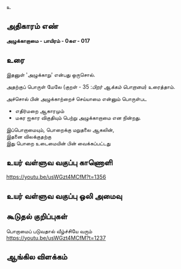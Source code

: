 உ


## அதிகாரம் எண்

**அழுக்காறாமை - பாயிரம் - 0கஎ - 017**

## உரை

இதனுள் 'அழுக்காறு' என்பது ஒருசொல்.

அதற்குப் பொருள் மேலே (குறள் - 35 :_பிறர் ஆக்கம் பொறாமை_) உரைத்தாம்.  

அச்சொல் பின் அழுக்காற்றைச் செய்யாமை என்னும் பொருள்பட  
* எதிர்மறை ஆகாரமும்  
* மகர ஐகார விகுதியும் பெற்று அழுக்காறாமை என நின்றது.  

இப்பொறாமையும், பொறைக்கு மறுதலை ஆகலின்,  
இதனை விலக்குதற்கு   
இது பொறை உடைமையின் பின் வைக்கப்பட்டது


## உயர் வள்ளுவ வகுப்பு காணொளி

https://youtu.be/usWGzt4MCfM?t=1356

## உயர் வள்ளுவ வகுப்பு ஒலி அமைவு 


## கூடுதல் குறிப்புகள்

பொறாமைப் படுவதால் வீழ்ச்சியே வரும்  
https://youtu.be/usWGzt4MCfM?t=1237

## ஆங்கில விளக்கம்

